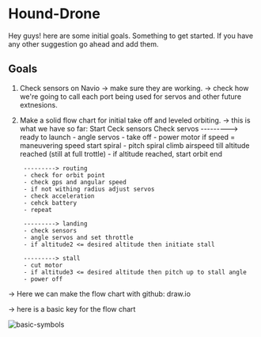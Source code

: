 # Hound-Drone
Hey guys! here are some initial goals. Something to get started. If you have any other suggestion go ahead and add them. 
## Goals 
1. Check sensors on Navio
-> make sure they are working.
-> check how we're going to call each port being used for servos and other future extnesions. 
2. Make a solid flow chart for initial take off and leveled orbiting. 
 -> this is what we have so far: 
        Start
        Ceck sensors
        Check servos
        ---------> ready to launch 
                  - angle servos - take off
                  - power motor
                  if speed = maneuvering speed start spiral 
        - pitch spiral climb airspeed till altitude reached (still at full trottle) 
        - if altitude reached, start orbit
        end 
        
        ---------> routing
        - check for orbit point
        - check gps and angular speed
        - if not withing radius adjust servos 
        - check acceleration
        - cehck battery 
        - repeat
        
        ---------> landing 
        - check sensors 
        - angle servos and set throttle 
        - if altitude2 <= desired altitude then initiate stall 
        
        ---------> stall
        - cut motor 
        - if altitude3 <= desired altitude then pitch up to stall angle
        - power off
 
-> Here we can make the flow chart with github:
draw.io

-> here is a basic key for the flow chart

![basic-symbols](https://user-images.githubusercontent.com/33044780/35118521-9f43c916-fc57-11e7-9fab-b766d3943330.jpg)

